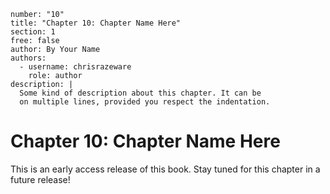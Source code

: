 ```metadata
number: "10"
title: "Chapter 10: Chapter Name Here"
section: 1
free: false
author: By Your Name
authors:
  - username: chrisrazeware
    role: author
description: |
  Some kind of description about this chapter. It can be
  on multiple lines, provided you respect the indentation.
```

# Chapter 10: Chapter Name Here

This is an early access release of this book. Stay tuned for this chapter in a future release!